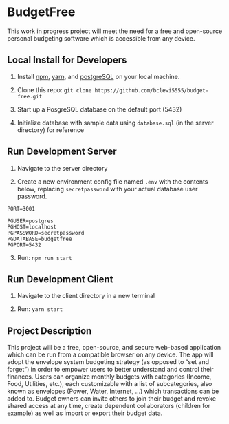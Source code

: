 # BudgetFree

This work in progress project will meet the need for a free and open-source personal budgeting software which is accessible from any device.

## Local Install for Developers

1. Install [npm](https://www.npmjs.com/), [yarn](https://classic.yarnpkg.com/), and [postgreSQL](https://www.postgresql.org/) on your local machine.

2. Clone this repo: ```git clone https://github.com/bclewi5555/budget-free.git```

3. Start up a PosgreSQL database on the default port (5432)

4. Initialize database with sample data using ```database.sql``` (in the server directory) for reference

## Run Development Server

1. Navigate to the server directory

2. Create a new environment config file named ```.env``` with the contents below, replacing ```secretpassword``` with your actual database user password.
```
PORT=3001

PGUSER=postgres
PGHOST=localhost
PGPASSWORD=secretpassword
PGDATABASE=budgetfree
PGPORT=5432 
```

3. Run: ```npm run start```

## Run Development Client

1. Navigate to the client directory in a new terminal

2. Run: ```yarn start```

## Project Description

This project will be a free, open-source, and secure web-based application which can be run from a compatible browser on any device. The app will adopt the envelope system budgeting strategy (as opposed to “set and forget”) in order to empower users to better understand and control their finances. Users can organize monthly budgets with categories (Income, Food, Utilities, etc.), each customizable with a list of subcategories, also known as envelopes (Power, Water, Internet, ...) which transactions can be added to. Budget owners can invite others to join their budget and revoke shared access at any time, create dependent collaborators (children for example) as well as import or export their budget data.